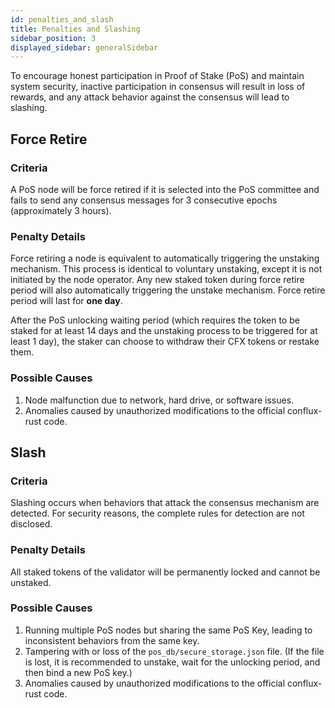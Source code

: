 ```yaml
---
id: penalties_and_slash
title: Penalties and Slashing
sidebar_position: 3
displayed_sidebar: generalSidebar
---
```


To encourage honest participation in Proof of Stake (PoS) and maintain system security, inactive participation in consensus will result in loss of rewards, and any attack behavior against the consensus will lead to slashing.

## Force Retire

### Criteria

A PoS node will be force retired if it is selected into the PoS committee and fails to send any consensus messages for 3 consecutive epochs (approximately 3 hours).

### Penalty Details

Force retiring a node is equivalent to automatically triggering the unstaking mechanism. This process is identical to voluntary unstaking, except it is not initiated by the node operator. Any new staked token during force retire period will also automatically triggering the unstake mechanism. Force retire period will last for **one day**.

After the PoS unlocking waiting period (which requires the token to be staked for at least 14 days and the unstaking process to be triggered for at least 1 day), the staker can choose to withdraw their CFX tokens or restake them.

### Possible Causes

1. Node malfunction due to network, hard drive, or software issues.
2. Anomalies caused by unauthorized modifications to the official conflux-rust code.

## Slash

### Criteria

Slashing occurs when behaviors that attack the consensus mechanism are detected. For security reasons, the complete rules for detection are not disclosed.

### Penalty Details

All staked tokens of the validator will be permanently locked and cannot be unstaked.

### Possible Causes

1. Running multiple PoS nodes but sharing the same PoS Key, leading to inconsistent behaviors from the same key.
2. Tampering with or loss of the `pos_db/secure_storage.json` file. (If the file is lost, it is recommended to unstake, wait for the unlocking period, and then bind a new PoS key.)
3. Anomalies caused by unauthorized modifications to the official conflux-rust code.
 
